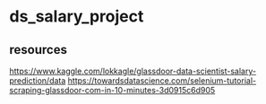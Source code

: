# ds_salary_project
## resources
https://www.kaggle.com/lokkagle/glassdoor-data-scientist-salary-prediction/data
https://towardsdatascience.com/selenium-tutorial-scraping-glassdoor-com-in-10-minutes-3d0915c6d905
